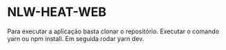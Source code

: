 # NLW-HEAT-WEB
Para executar a aplicação basta clonar o repositório.
Executar o comando yarn ou npm install.
Em seguida rodar yarn dev.
